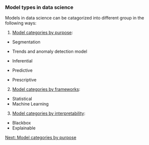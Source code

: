### Model types in data science

Models in data science can be catagorized into different group in the following ways:

1. [Model categories by purpose](types-by-purpose.md):

- Segmentation

- Trends and anomaly detection model

- Inferential

- Predictive

- Prescriptive

2. [Model categories by frameworks](types-by-framework.md):

- Statistical
- Machine Learning

3. [Model categories by interpretability](types-by-interpretability.md):

- Blackbox
- Explainable

[Next: Model categories by purpose](#weekly_materials/week4/docs/types-by-purpose.md)